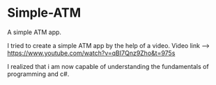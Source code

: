 # Simple-ATM
A simple ATM app.

I tried to create a simple ATM app by the help of a video. Video link --> https://www.youtube.com/watch?v=qBI7Qnz9Zho&t=975s


I realized that i am now capable of understanding the fundamentals of programming and c#.  
